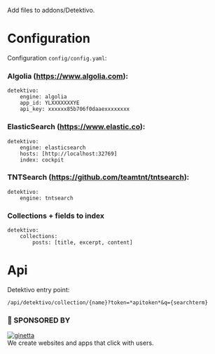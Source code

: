 Add files to addons/Detektivo.

# Configuration

Configuration `config/config.yaml`:

### Algolia (https://www.algolia.com):
```
detektivo:
    engine: algolia
    app_id: YLXXXXXXXYE
    api_key: xxxxxx85b706f0daaexxxxxxxx
```

### ElasticSearch (https://www.elastic.co):
```
detektivo:
    engine: elasticsearch
    hosts: [http://localhost:32769]
    index: cockpit
```

### TNTSearch (https://github.com/teamtnt/tntsearch):
```
detektivo:
    engine: tntsearch
```

### Collections + fields to index
```
detektivo:
    collections:
        posts: [title, excerpt, content]
```


# Api

Detektivo entry point:

```
/api/detektivo/collection/{name}?token=*apitoken*&q={searchterm}
```


### 💐 SPONSORED BY

[![ginetta](https://user-images.githubusercontent.com/321047/29219315-f1594924-7eb7-11e7-9d58-4dcf3f0ad6d6.png)](https://www.ginetta.net)<br>
We create websites and apps that click with users.
